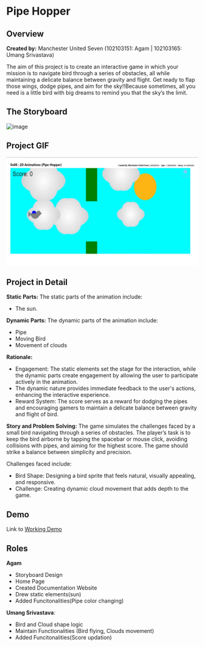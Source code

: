 # Pipe Hopper


## Overview
**Created by:** Manchester United Seven (102103151: Agam | 102103165: Umang Srivastava)

The aim of this project is to create an interactive game in which your mission is to navigate bird through a series of obstacles, all while maintaining a delicate balance between gravity and flight. Get ready to flap those wings, dodge pipes, and aim for the sky!!Because sometimes, all you need is a little bird with big dreams to remind you that the sky’s the limit.

## The Storyboard
![image](https://github.com/D-Agam/2D-Animation-Pipe-Hopper-/assets/108125757/b68d9eb1-f855-4b05-81fc-611b0df3744a)

## Project GIF
![GIF](CG_Demo.gif)

## Project in Detail

**Static Parts:** 
The static parts of the animation include:
- The sun.

**Dynamic Parts:** 
The dynamic parts of the animation include:
- Pipe
- Moving Bird
- Movement of clouds 

**Rationale:**
- Engagement: The static elements set the stage for the 
interaction, while the dynamic parts create engagement 
by allowing the user to participate actively in the animation.
- The dynamic nature provides immediate feedback
to the user's actions, enhancing the interactive experience.
- Reward System: The score serves as a 
reward for dodging the pipes and encouraging gamers to 
maintain a delicate balance between gravity and flight of bird.

**Story and Problem Solving:**
The game simulates the challenges faced by a small bird navigating through a series of obstacles. The player’s task is to keep the bird airborne by tapping the spacebar or mouse click, avoiding collisions with pipes, and aiming for the highest score. The game should strike a balance between simplicity and precision.

Challenges faced include:
- Bird Shape: Designing a bird sprite that feels natural, visually appealing, and responsive.
- Challenge: Creating dynamic cloud movement that adds depth to the game.


## Demo ##

Link to [Working Demo](https://d-agam.github.io/pipe-hopper/)

## Roles ##

**Agam** 
- Storyboard Design
- Home Page
- Created Documentation Website
- Drew static elements(sun) 
- Added Funcitonalities(Pipe color changing)

**Umang Srivastava**: 
- Bird and Cloud shape logic
- Maintain Functionalities (Bird flying, Clouds movement) 
- Added Funcitonalities(Score updation)
